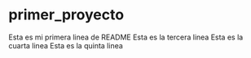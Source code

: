 # primer_proyecto
Esta es mi primera linea de README
Esta es la tercera linea
Esta es la cuarta linea
Esta es la quinta linea